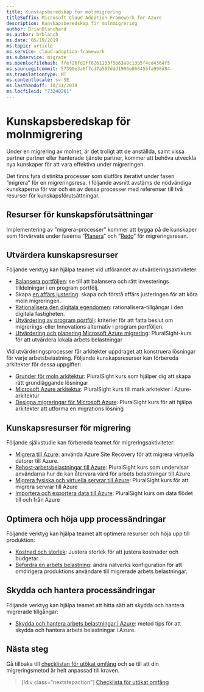 ```yaml
---
title: Kunskapsberedskap för molnmigrering
titleSuffix: Microsoft Cloud Adoption Framework for Azure
description: Kunskapsberedskap för molnmigrering
author: BrianBlanchard
ms.author: brblanch
ms.date: 05/19/2019
ms.topic: article
ms.service: cloud-adoption-framework
ms.subservice: migrate
ms.openlocfilehash: ffef26fd2ff6261133f5b63a8c13b5f4cd4364f5
ms.sourcegitcommit: 57390e3a6f7cd7a507ddd1906e866455fa998d84
ms.translationtype: MT
ms.contentlocale: sv-SE
ms.lasthandoff: 10/31/2019
ms.locfileid: "73240261"
---
```

# <a name="skills-readiness-for-cloud-migration"></a>Kunskapsberedskap för molnmigrering

Under en migrering av molnet, är det troligt att de anställda, samt vissa partner partner eller hanterade tjänste partner, kommer att behöva utveckla nya kunskaper för att vara effektiva under migreringen.

Det finns fyra distinkta processer som slutförs iterativt under fasen ”migrera” för en migreringsresa. I följande avsnitt avstäms de nödvändiga kunskaperna för var och en av dessa processer med referenser till två resurser för kunskapsförutsättningar.

## <a name="prerequisites-skilling-resources"></a>Resurser för kunskapsförutsättningar

Implementering av ”migrera-processer” kommer att bygga på de kunskaper som förvärvats under faserna ”[Planera](../../strategy/suggested-skills.md)” och ”[Redo](../../organize/suggested-skills.md)” för migreringsresan.

## <a name="assess-skilling-resources"></a>Utvärdera kunskapsresurser

Följande verktyg kan hjälpa teamet vid utförandet av utvärderingsaktiviteter:

- [Balansera portföljen](./balance-the-portfolio.md): se till att balansera och rätt investerings tilldelningar i en program portfölj.
- Skapa [en affärs justering](../../strategy/cloud-migration-business-case.md): skapa och förstå affärs justeringen för att köra moln migreringen.
- [Rationalisera den digitala egendomen](../../digital-estate/rationalize.md): rationalisera-tillgångar i den digitala fastigheten.
- [Utvärdering av program portfölj](https://docs.microsoft.com/learn/modules/app-and-infra-migration-and-modernization): kriterier för att fatta beslut om migrerings-eller Innovations alternativ i program portföljen.
- [Utvärdering och planering Microsoft Azure migrering](https://www.pluralsight.com/courses/microsoft-azure-migration-assessing-planning): PluralSight-kurs för att utvärdera lokala arbets belastningar

Vid utvärderingsprocesser får arkitekter uppdraget att konstruera lösningar för varje arbetsbelastning. Följande kunskapsresurser kan förbereda arkitekter för dessa uppgifter:

- [Grunder för moln arkitektur](https://app.pluralsight.com/library/courses/cloud-architecture-foundations): PluralSight kurs som hjälper dig att skapa rätt grundläggande lösningar
- [Microsoft Azure arkitektur](https://app.pluralsight.com/library/courses/cloud-architecture-foundations): PluralSight kurs till mark arkitekter i Azure-arkitektur
- [Designa migreringar för Microsoft Azure](https://app.pluralsight.com/library/courses/cloud-architecture-foundations): PluralSight kurs för att hjälpa arkitekter att utforma en migrations lösning

## <a name="migrate-skilling-resources"></a>Kunskapsresurser för migrering

Följande självstudie kan förbereda teamet för migreringsaktiviteter:

- [Migrera till Azure](https://docs.microsoft.com/azure/site-recovery/migrate-tutorial-on-premises-azure): använda Azure Site Recovery för att migrera virtuella datorer till Azure.
- [Rehost-arbetsbelastningar till Azure](https://aka.ms/rehostcourse): PluralSight kurs som undervisar användarna hur de kan återvara värd för arbets belastningar till Azure
- [Migrera fysiska och virtuella servrar till Azure](https://app.pluralsight.com/library/courses/microsoft-azure-migrating-physical-virtual-servers/table-of-contents): PluralSight kurs för att migrera servrar till Azure
- [Importera och exportera data till Azure](https://app.pluralsight.com/library/courses/microsoft-azure-import-export-data/table-of-contents): PluralSight kurs om data flödet till och från Azure

## <a name="optimize-and-promote-process-changes"></a>Optimera och höja upp processändringar

Följande verktyg kan hjälpa teamet att optimera resurser och höja upp till produktion:

- [Kostnad och storlek](../azure-best-practices/migrate-best-practices-costs.md): Justera storlek för att justera kostnader och budgetar.
- [Befordra en arbets belastning](../azure-best-practices/migrate-best-practices-networking.md): ändra nätverks konfiguration för att omdirigera produktions användare till migrerade arbets belastningar.

## <a name="secure-and-manage-process-changes"></a>Skydda och hantera processändringar

Följande verktyg kan hjälpa teamet att hitta sätt att skydda och hantera migrerade tillgångar:

- [Skydda och hantera arbets belastningar i Azure](../azure-best-practices/migrate-best-practices-security-management.md): metod tips för att skydda och hantera arbets belastningar i Azure.

## <a name="next-steps"></a>Nästa steg

Gå tillbaka till [checklistan för utökat omfång](./index.md) och se till att din migreringsmetod är helt anpassad till kraven.

> [!div class="nextstepaction"]
> [Checklista för utökat omfång](./index.md)

